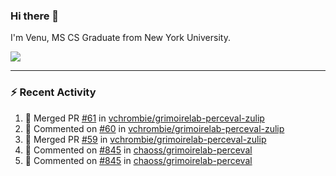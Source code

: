 ### Hi there 👋

I'm Venu, MS CS Graduate from New York University.


![](https://komarev.com/ghpvc/?username=vchrombie&label=👀)

---

### :zap: Recent Activity

<!--RECENT_ACTIVITY:start-->
1. 🎉 Merged PR [#61](https://github.com/vchrombie/grimoirelab-perceval-zulip/pull/61) in [vchrombie/grimoirelab-perceval-zulip](https://github.com/vchrombie/grimoirelab-perceval-zulip)
2. 💬 Commented on [#60](https://github.com/vchrombie/grimoirelab-perceval-zulip/pull/60#issuecomment-2287014347) in [vchrombie/grimoirelab-perceval-zulip](https://github.com/vchrombie/grimoirelab-perceval-zulip)
3. 🎉 Merged PR [#59](https://github.com/vchrombie/grimoirelab-perceval-zulip/pull/59) in [vchrombie/grimoirelab-perceval-zulip](https://github.com/vchrombie/grimoirelab-perceval-zulip)
4. 💬 Commented on [#845](https://github.com/chaoss/grimoirelab-perceval/pull/845#discussion_r1715838940) in [chaoss/grimoirelab-perceval](https://github.com/chaoss/grimoirelab-perceval)
5. 💬 Commented on [#845](https://github.com/chaoss/grimoirelab-perceval/pull/845#discussion_r1715840163) in [chaoss/grimoirelab-perceval](https://github.com/chaoss/grimoirelab-perceval)
<!--RECENT_ACTIVITY:end-->

<!--
**vchrombie/vchrombie** is a ✨ _special_ ✨ repository because its `README.md` (this file) appears on your GitHub profile.

Here are some ideas to get you started:

- 🔭 I’m currently working on ...
- 🌱 I’m currently learning ...
- 👯 I’m looking to collaborate on ...
- 🤔 I’m looking for help with ...
- 💬 Ask me about ...
- 📫 How to reach me: ...
- 😄 Pronouns: ...
- ⚡ Fun fact: ...
-->
